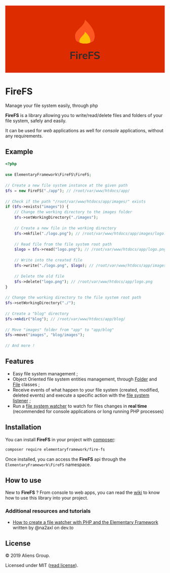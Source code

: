 <center>

![FireFS Logo](assets/banner.png)

</center>

# FireFS

Manage your file system easily, through php

**FireFS** is a library allowing you to write/read/delete files and folders of your file system, safely and easily.

It can be used for *web* applications as well for *console* applications, without any requirements.

## Example

```php
<?php

use ElementaryFramework\FireFS\FireFS;

// Create a new file system instance at the given path
$fs = new FireFS("./app"); // /root/var/www/htdocs/app/

// Check if the path "/root/var/www/htdocs/app/images/" exists
if ($fs->exists("images")) {
    // Change the working directory to the images folder
    $fs->setWorkingDirectory("./images");

    // Create a new file in the working directory
    $fs->mkfile("./logo.png"); // /root/var/www/htdocs/app/images/logo.png

    // Read file from the file system root path
    $logo = $fs->read("logo.png"); // /root/var/www/htdocs/app/logo.png

    // Write into the created file
    $fs->write("./logo.png", $logo); // /root/var/www/htdocs/app/images/logo.png

    // Delete the old file
    $fs->delete("logo.png"); // /root/var/www/htdocs/app/logo.png
}

// Change the working directory to the file system root path
$fs->setWorkingDirectory("./");

// Create a "blog" directory
$fs->mkdir("blog"); // /root/var/www/htdocs/app/blog/

// Move "images" folder from "app" to "app/blog"
$fs->move("images", "blog/images");

// And more !
```

## Features

- Easy file system management ;
- Object Oriented file system entities management, through [Folder](https://github.com/ElementaryFramework/FireFS/blob/master/src/FireFS/Entities/Folder.php) and [File](https://github.com/ElementaryFramework/FireFS/blob/master/src/FireFS/Entities/File.php) classes ;
- Receive events of what happen to your file system (created, modified, deleted events) and execute a specific action with the [file system listener](https://github.com/ElementaryFramework/FireFS/blob/master/src/FireFS/Listener/IFileSystemListener.php) ;
- Run a [file system watcher](https://github.com/ElementaryFramework/FireFS/blob/master/src/FireFS/Watcher/FileSystemWatcher.php) to watch for files changes in **real time** (recommended for console applications or long running PHP processes)

## Installation

You can install **FireFS** in your project with [composer](http://getcomposer.org):

```sh
composer require elementaryframework/fire-fs
```

Once installed, you can access the **FireFS** api through the `ElementaryFramework\FireFS` namespace.

## How to use

New to **FireFS** ? From console to web apps, you can read the [wiki](https://github.com/ElementaryFramework/FireFS/wiki) to know how to use this
library into your project.

### Additional resources and tutorials

- [How to create a file watcher with PHP and the Elementary Framework](https://dev.to/na2axl/how-to-create-a-file-watcher-with-php-and-the-elementary-framework-1po) written by @na2axl on dev.to

## License

&copy; 2019 Aliens Group.

Licensed under MIT ([read license](https://github.com/ElementaryFramework/FireFS/blob/master/LICENSE)).
